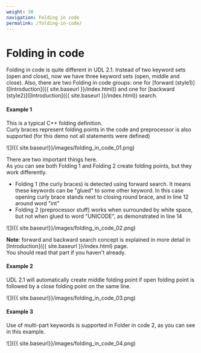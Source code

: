 ```yaml
---
weight: 30
navigation: Folding in code
permalink: /folding-in-code/
---
```


Folding in code
===============

Folding in code is quite different in UDL 2.1.
Instead of two keyword sets (open and close), now we have three keyword sets (open, middle and close).
Also, there are two Folding in code  groups: one for [forward (style1)]([Introduction]({{ site.baseurl }}/index.html)) 
and one for [backward (style2)]([Introduction]({{ site.baseurl }}/index.html)) search.

#### Example 1
This is a typical C++ folding definition.    
Curly braces represent folding points in the code and preprocessor 
is also supported (for this demo not all statements were defined)

![]({{ site.baseurl}}/images/folding_in_code_01.png)

There are two important things here.     
As you can see both Folding 1 and Folding 2 create folding points, but they work differently.    

- Folding 1 (the curly braces) is detected using forward search. 
It means these keywords can be "glued" to some other keyword. 
In this case opening curly brace stands next to closing round brace, and in line 12 around word "int"
- Folding 2 (preprocessor stuff) works when surrounded by white space, 
but not when glued to word "UNICODE", as demonstrated in line 14

![]({{ site.baseurl}}/images/folding_in_code_02.png)

__Note__: forward and backward search concept is explained in more detail 
in [Introduction]({{ site.baseurl }}/index.html) page.     
You should read that part if you haven't already.

#### Example 2

UDL 2.1 will automatically create middle folding point if open folding point is 
followed by a close folding point on the same line.

![]({{ site.baseurl}}/images/folding_in_code_03.png)

#### Example 3

Use of multi-part keywords is supported in Folder in code 2, as you can see in this example.

![]({{ site.baseurl}}/images/folding_in_code_04.png)
